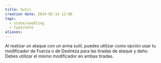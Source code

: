 ```yaml
---
title: Sutil
creation date: 2024-02-14 12:08
tags:
  - state/seedling
  - type/note
aliases:
---
```

Al realizar un ataque con un arma sutil, puedes utilizar como opción usar tu modificador de Fuerza o de Destreza para las tiradas de ataque y daño. Debes utilizar el mismo modificador en ambas tiradas.